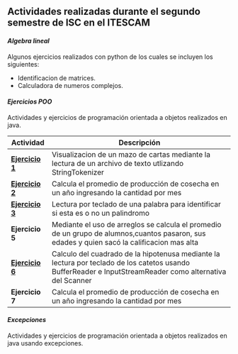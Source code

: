 ## Actividades realizadas durante el segundo semestre de ISC en el ITESCAM
#### *Algebra lineal*
Algunos ejercicios realizados con python de los cuales se incluyen los siguientes:

- Identificacion de matrices.
- Calculadora de numeros complejos.

#### *Ejercicios POO*
Actividades y ejercicios de programación orientada a objetos realizados en java.

| Actividad| Descripción |
| --- | --- |
| [**Ejercicio 1**](Ejercicios%20POO/ejercicio1/README.md) |Visualizacion de un mazo de cartas mediante la lectura de un archivo de texto utlizando StringTokenizer|
| [**Ejercicio 2**](Ejercicios%20POO/ejercicio2/README.md) |Calcula el promedio de producción de cosecha en un año ingresando la cantidad por mes |
| [**Ejercicio 3**](Ejercicios%20POO/Ejercicio3/README.md) |Lectura por teclado de una palabra para identificar si esta es o no un palindromo|
| **Ejercicio 5** |Mediante el uso de arreglos se calcula el promedio de un grupo de alumnos,cuantos pasaron, sus edades y quien sacó la calificacion mas alta|
| [**Ejercicio 6**](Ejercicios%20POO/ejercicio6/README.md) |Calculo del cuadrado de la hipotenusa mediante la lectura por teclado de los catetos usando BufferReader e InputStreamReader como alternativa del Scanner|
| **Ejercicio 7** |Calcula el promedio de producción de cosecha en un año ingresando la cantidad por mes |


#### *Excepciones*
Actividades y ejercicios de programación orientada a objetos realizados en java usando excepciones.

